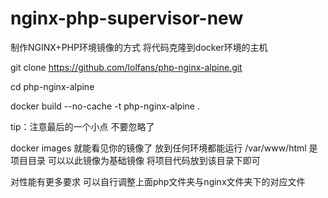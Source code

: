 # nginx-php-supervisor-new
制作NGINX+PHP环境镜像的方式 将代码克隆到docker环境的主机

git clone https://github.com/lolfans/php-nginx-alpine.git


cd php-nginx-alpine

docker build --no-cache -t php-nginx-alpine .


tip：注意最后的一个小点 不要忽略了


docker images 就能看见你的镜像了 放到任何环境都能运行 /var/www/html 是项目目录 可以以此镜像为基础镜像 将项目代码放到该目录下即可


对性能有更多要求 可以自行调整上面php文件夹与nginx文件夹下的对应文件

